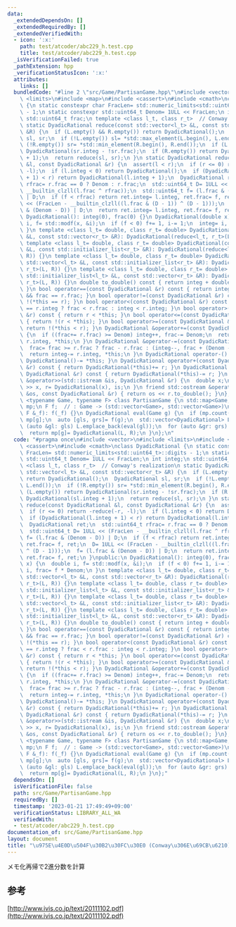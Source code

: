 ```yaml
---
data:
  _extendedDependsOn: []
  _extendedRequiredBy: []
  _extendedVerifiedWith:
  - icon: ':x:'
    path: test/atcoder/abc229_h.test.cpp
    title: test/atcoder/abc229_h.test.cpp
  _isVerificationFailed: true
  _pathExtension: hpp
  _verificationStatusIcon: ':x:'
  attributes:
    links: []
  bundledCode: "#line 2 \"src/Game/PartisanGame.hpp\"\n#include <vector>\n#include\
    \ <limits>\n#include <map>\n#include <cassert>\n#include <cmath>\nclass DyadicRational\
    \ {\n static constexpr char FracLen= std::numeric_limits<std::uint64_t>::digits\
    \ - 1;\n static constexpr std::uint64_t Denom= 1ULL << FracLen;\n int integ;\n\
    \ std::uint64_t frac;\n template <class l_t, class r_t>  // Conway's realization\n\
    \ static DyadicRational reduce(const std::vector<l_t> &L, const std::vector<r_t>\
    \ &R) {\n  if (L.empty() && R.empty()) return DyadicRational();\n  DyadicRational\
    \ sl, sr;\n  if (!L.empty()) sl= *std::max_element(L.begin(), L.end());\n  if\
    \ (!R.empty()) sr= *std::min_element(R.begin(), R.end());\n  if (L.empty()) return\
    \ DyadicRational(sr.integ - !sr.frac);\n  if (R.empty()) return DyadicRational(sl.integ\
    \ + 1);\n  return reduce(sl, sr);\n }\n static DyadicRational reduce(const DyadicRational\
    \ &l, const DyadicRational &r) {\n  assert(l < r);\n  if (r <= 0) return -reduce(-r,\
    \ -l);\n  if (l.integ < 0) return DyadicRational();\n  if (DyadicRational(l.integ\
    \ + 1) < r) return DyadicRational(l.integ + 1);\n  DyadicRational ret;\n  std::uint64_t\
    \ rfrac= r.frac == 0 ? Denom : r.frac;\n  std::uint64_t D= 1ULL << (FracLen -\
    \ __builtin_clzll(l.frac ^ rfrac));\n  std::uint64_t f= (l.frac & (Denom - D))\
    \ | D;\n  if (f < rfrac) return ret.integ= l.integ, ret.frac= f, ret;\n  D= 1ULL\
    \ << (FracLen - __builtin_clzll((l.frac & (D - 1)) ^ (D - 1)));\n  f= (l.frac\
    \ & (Denom - D)) | D;\n  return ret.integ= l.integ, ret.frac= f, ret;\n }\npublic:\n\
    \ DyadicRational(): integ(0), frac(0) {}\n DyadicRational(double x) {\n  double\
    \ i, f= std::modf(x, &i);\n  if (f < 0) f+= 1, i-= 1;\n  integ= i, frac= f * Denom;\n\
    \ }\n template <class l_t= double, class r_t= double> DyadicRational(const std::vector<l_t>\
    \ &L, const std::vector<r_t> &R): DyadicRational(reduce<l_t, r_t>(L, R)) {}\n\
    \ template <class l_t= double, class r_t= double> DyadicRational(const std::initializer_list<l_t>\
    \ &L, const std::initializer_list<r_t> &R): DyadicRational(reduce<l_t, r_t>(L,\
    \ R)) {}\n template <class l_t= double, class r_t= double> DyadicRational(const\
    \ std::vector<l_t> &L, const std::initializer_list<r_t> &R): DyadicRational(reduce<l_t,\
    \ r_t>(L, R)) {}\n template <class l_t= double, class r_t= double> DyadicRational(const\
    \ std::initializer_list<l_t> &L, const std::vector<r_t> &R): DyadicRational(reduce<l_t,\
    \ r_t>(L, R)) {}\n double to_double() const { return integ + double(frac) / Denom;\
    \ }\n bool operator==(const DyadicRational &r) const { return integ == r.integ\
    \ && frac == r.frac; }\n bool operator!=(const DyadicRational &r) const { return\
    \ !(*this == r); }\n bool operator<(const DyadicRational &r) const { return integ\
    \ == r.integ ? frac < r.frac : integ < r.integ; }\n bool operator>(const DyadicRational\
    \ &r) const { return r < *this; }\n bool operator<=(const DyadicRational &r) const\
    \ { return !(r < *this); }\n bool operator>=(const DyadicRational &r) const {\
    \ return !(*this < r); }\n DyadicRational &operator+=(const DyadicRational &r)\
    \ {\n  if ((frac+= r.frac) >= Denom) integ++, frac-= Denom;\n  return integ+=\
    \ r.integ, *this;\n }\n DyadicRational &operator-=(const DyadicRational &r) {\n\
    \  frac= frac >= r.frac ? frac - r.frac : (integ--, frac + (Denom - r.frac));\n\
    \  return integ-= r.integ, *this;\n }\n DyadicRational operator-() const { return\
    \ DyadicRational()-= *this; }\n DyadicRational operator+(const DyadicRational\
    \ &r) const { return DyadicRational(*this)+= r; }\n DyadicRational operator-(const\
    \ DyadicRational &r) const { return DyadicRational(*this)-= r; }\n friend std::istream\
    \ &operator>>(std::istream &is, DyadicRational &r) {\n  double x;\n  return is\
    \ >> x, r= DyadicRational(x), is;\n }\n friend std::ostream &operator<<(std::ostream\
    \ &os, const DyadicRational &r) { return os << r.to_double(); }\n};\ntemplate\
    \ <typename Game, typename F> class PartisanGame {\n std::map<Game, DyadicRational>\
    \ mp;\n F f;  // : Game -> (std::vector<Game>, std::vector<Game>)\npublic:\n PartisanGame(const\
    \ F &_f): f(_f) {}\n DyadicRational eval(Game g) {\n  if (mp.count(g)) return\
    \ mp[g];\n  auto [gls, grs]= f(g);\n  std::vector<DyadicRational> L, R;\n  for\
    \ (auto &gl: gls) L.emplace_back(eval(gl));\n  for (auto &gr: grs) R.emplace_back(eval(gr));\n\
    \  return mp[g]= DyadicRational(L, R);\n }\n};\n"
  code: "#pragma once\n#include <vector>\n#include <limits>\n#include <map>\n#include\
    \ <cassert>\n#include <cmath>\nclass DyadicRational {\n static constexpr char\
    \ FracLen= std::numeric_limits<std::uint64_t>::digits - 1;\n static constexpr\
    \ std::uint64_t Denom= 1ULL << FracLen;\n int integ;\n std::uint64_t frac;\n template\
    \ <class l_t, class r_t>  // Conway's realization\n static DyadicRational reduce(const\
    \ std::vector<l_t> &L, const std::vector<r_t> &R) {\n  if (L.empty() && R.empty())\
    \ return DyadicRational();\n  DyadicRational sl, sr;\n  if (!L.empty()) sl= *std::max_element(L.begin(),\
    \ L.end());\n  if (!R.empty()) sr= *std::min_element(R.begin(), R.end());\n  if\
    \ (L.empty()) return DyadicRational(sr.integ - !sr.frac);\n  if (R.empty()) return\
    \ DyadicRational(sl.integ + 1);\n  return reduce(sl, sr);\n }\n static DyadicRational\
    \ reduce(const DyadicRational &l, const DyadicRational &r) {\n  assert(l < r);\n\
    \  if (r <= 0) return -reduce(-r, -l);\n  if (l.integ < 0) return DyadicRational();\n\
    \  if (DyadicRational(l.integ + 1) < r) return DyadicRational(l.integ + 1);\n\
    \  DyadicRational ret;\n  std::uint64_t rfrac= r.frac == 0 ? Denom : r.frac;\n\
    \  std::uint64_t D= 1ULL << (FracLen - __builtin_clzll(l.frac ^ rfrac));\n  std::uint64_t\
    \ f= (l.frac & (Denom - D)) | D;\n  if (f < rfrac) return ret.integ= l.integ,\
    \ ret.frac= f, ret;\n  D= 1ULL << (FracLen - __builtin_clzll((l.frac & (D - 1))\
    \ ^ (D - 1)));\n  f= (l.frac & (Denom - D)) | D;\n  return ret.integ= l.integ,\
    \ ret.frac= f, ret;\n }\npublic:\n DyadicRational(): integ(0), frac(0) {}\n DyadicRational(double\
    \ x) {\n  double i, f= std::modf(x, &i);\n  if (f < 0) f+= 1, i-= 1;\n  integ=\
    \ i, frac= f * Denom;\n }\n template <class l_t= double, class r_t= double> DyadicRational(const\
    \ std::vector<l_t> &L, const std::vector<r_t> &R): DyadicRational(reduce<l_t,\
    \ r_t>(L, R)) {}\n template <class l_t= double, class r_t= double> DyadicRational(const\
    \ std::initializer_list<l_t> &L, const std::initializer_list<r_t> &R): DyadicRational(reduce<l_t,\
    \ r_t>(L, R)) {}\n template <class l_t= double, class r_t= double> DyadicRational(const\
    \ std::vector<l_t> &L, const std::initializer_list<r_t> &R): DyadicRational(reduce<l_t,\
    \ r_t>(L, R)) {}\n template <class l_t= double, class r_t= double> DyadicRational(const\
    \ std::initializer_list<l_t> &L, const std::vector<r_t> &R): DyadicRational(reduce<l_t,\
    \ r_t>(L, R)) {}\n double to_double() const { return integ + double(frac) / Denom;\
    \ }\n bool operator==(const DyadicRational &r) const { return integ == r.integ\
    \ && frac == r.frac; }\n bool operator!=(const DyadicRational &r) const { return\
    \ !(*this == r); }\n bool operator<(const DyadicRational &r) const { return integ\
    \ == r.integ ? frac < r.frac : integ < r.integ; }\n bool operator>(const DyadicRational\
    \ &r) const { return r < *this; }\n bool operator<=(const DyadicRational &r) const\
    \ { return !(r < *this); }\n bool operator>=(const DyadicRational &r) const {\
    \ return !(*this < r); }\n DyadicRational &operator+=(const DyadicRational &r)\
    \ {\n  if ((frac+= r.frac) >= Denom) integ++, frac-= Denom;\n  return integ+=\
    \ r.integ, *this;\n }\n DyadicRational &operator-=(const DyadicRational &r) {\n\
    \  frac= frac >= r.frac ? frac - r.frac : (integ--, frac + (Denom - r.frac));\n\
    \  return integ-= r.integ, *this;\n }\n DyadicRational operator-() const { return\
    \ DyadicRational()-= *this; }\n DyadicRational operator+(const DyadicRational\
    \ &r) const { return DyadicRational(*this)+= r; }\n DyadicRational operator-(const\
    \ DyadicRational &r) const { return DyadicRational(*this)-= r; }\n friend std::istream\
    \ &operator>>(std::istream &is, DyadicRational &r) {\n  double x;\n  return is\
    \ >> x, r= DyadicRational(x), is;\n }\n friend std::ostream &operator<<(std::ostream\
    \ &os, const DyadicRational &r) { return os << r.to_double(); }\n};\ntemplate\
    \ <typename Game, typename F> class PartisanGame {\n std::map<Game, DyadicRational>\
    \ mp;\n F f;  // : Game -> (std::vector<Game>, std::vector<Game>)\npublic:\n PartisanGame(const\
    \ F &_f): f(_f) {}\n DyadicRational eval(Game g) {\n  if (mp.count(g)) return\
    \ mp[g];\n  auto [gls, grs]= f(g);\n  std::vector<DyadicRational> L, R;\n  for\
    \ (auto &gl: gls) L.emplace_back(eval(gl));\n  for (auto &gr: grs) R.emplace_back(eval(gr));\n\
    \  return mp[g]= DyadicRational(L, R);\n }\n};"
  dependsOn: []
  isVerificationFile: false
  path: src/Game/PartisanGame.hpp
  requiredBy: []
  timestamp: '2023-01-21 17:49:49+09:00'
  verificationStatus: LIBRARY_ALL_WA
  verifiedWith:
  - test/atcoder/abc229_h.test.cpp
documentation_of: src/Game/PartisanGame.hpp
layout: document
title: "\u975E\u4E0D\u504F\u30B2\u30FC\u30E0 (Conway\u306E\u69CB\u6210)"
---
```

メモ化再帰で2進分数を計算
## 参考
[http://www.ivis.co.jp/text/20111102.pdf](http://www.ivis.co.jp/text/20111102.pdf)